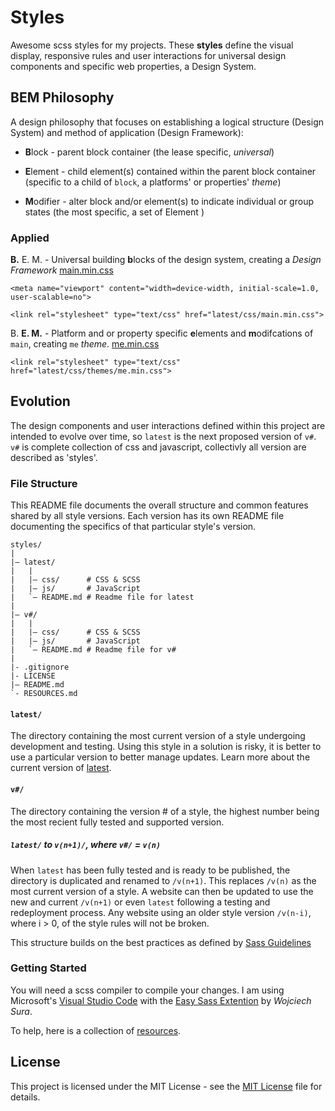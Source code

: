 # Styles 
Awesome scss styles for my projects. These **styles** define the visual display, responsive rules and user interactions for universal design components and specific web properties, a Design System.

## BEM Philosophy
A design philosophy that focuses on establishing a logical structure (Design System) and method of application (Design Framework):

* **B**lock    - parent block container (the lease specific, _universal_)

* **E**lement  - child element(s) contained within the parent block container (specific to a child of `block`, a platforms' or properties' _theme_)

* **M**odifier - alter block and/or element(s) to indicate individual or group states (the most specific, a set of Element )

### Applied

**B.** E. M. - Universal building **b**locks of the design system, creating a _Design Framework_
[main.min.css](https://min.gitcdn.link/repo/scudderstevens/styles/master/latest/css/main.min.css "universal building blocks")

~~~
<meta name="viewport" content="width=device-width, initial-scale=1.0, user-scalable=no">

<link rel="stylesheet" type="text/css" href="latest/css/main.min.css">
~~~

B. **E. M.** - Platform and or property specific **e**lements and **m**odifcations of `main`, creating `me` _theme_.
[me.min.css](https://min.gitcdn.link/repo/scudderstevens/styles/master/latest/css/themes/me.min.css "scudderstevens.me")

~~~
<link rel="stylesheet" type="text/css" href="latest/css/themes/me.min.css">
~~~

## Evolution
The design components and user interactions defined within this project are intended to evolve over time, so `latest` is the next proposed version of `v#`. `v#` is complete collection of css and javascript, collectivly all version are described as 'styles'.

### File Structure
This README file documents the overall structure and common features shared by all style versions. Each version has its own README file documenting the specifics of that particular style's version.

~~~
styles/
|
|– latest/
|   |
|   |– css/      # CSS & SCSS
|   |– js/       # JavaScript
|   `– README.md # Readme file for latest
|
|– v#/
|   |
|   |– css/      # CSS & SCSS
|   |– js/       # JavaScript
|   `– README.md # Readme file for v#
|
|- .gitignore
|- LICENSE
|– README.md
`- RESOURCES.md
~~~

#### `latest/`
The directory containing the most current version of a style undergoing development and testing. Using this style in a solution is risky, it is better to use a particular version to better manage updates. Learn more about the current version of [latest](./latest/README.md).

#### `v#/`
The directory containing the version # of a style, the highest number being the most recient fully tested and supported version.

##### `latest/` to `v(n+1)/`, where `v#/` = `v(n)`
When `latest` has been fully tested and is ready to be published, the directory is duplicated and renamed to `/v(n+1)`. This replaces `/v(n)` as the most current version of a style. A website can then be updated to use the new and current `/v(n+1)` or even `latest` following a testing and redeployment process. Any website using an older style version `/v(n-i)`, where i > 0, of the style rules will not be broken.


This structure builds on the best practices as defined by [Sass Guidelines](https://sass-guidelin.es/#architecture)

### Getting Started
You will need a scss compiler to compile your changes. I am using Microsoft's [Visual Studio Code](https://code.visualstudio.com/) with the [Easy Sass Extention](https://marketplace.visualstudio.com/items?itemName=spook.easysass) by *Wojciech Sura*.

To help, here is a collection of [resources](./RESOURCES.md).

## License
This project is licensed under the MIT License - see the [MIT License](./LICENSE) file for details.